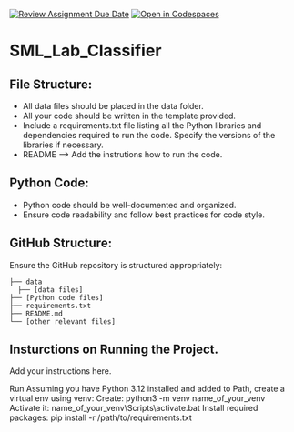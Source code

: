 [![Review Assignment Due Date](https://classroom.github.com/assets/deadline-readme-button-24ddc0f5d75046c5622901739e7c5dd533143b0c8e959d652212380cedb1ea36.svg)](https://classroom.github.com/a/LdlZyIbf)
[![Open in Codespaces](https://classroom.github.com/assets/launch-codespace-7f7980b617ed060a017424585567c406b6ee15c891e84e1186181d67ecf80aa0.svg)](https://classroom.github.com/open-in-codespaces?assignment_repo_id=14853781)
# SML_Lab_Classifier

## File Structure:
+ All data files should be placed in the data folder.
+ All your code should be written in the template provided.
+ Include a requirements.txt file listing all the Python libraries and dependencies required to run the code. Specify the versions of the libraries if necessary.
+ README --> Add the instrutions how to run the code.
  
## Python Code:
+  Python code should be well-documented and organized.
+  Ensure code readability and follow best practices for code style.

## GitHub Structure:
Ensure the GitHub repository is structured appropriately:
```
├── data
  ├── [data files] 
├── [Python code files]
├── requirements.txt
├── README.md
└── [other relevant files]
```
## Insturctions on Running the Project. 
Add your instructions here. 


Run
Assuming you have Python 3.12 installed and added to Path, create a virtual env using venv:
Create: python3 -m venv name_of_your_venv
Activate it: name_of_your_venv\Scripts\activate.bat
Install required packages: pip install -r /path/to/requirements.txt
